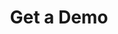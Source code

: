 ---
layout: form
title: Get a Demo
description: "Help patients visualize how your services can benefit them. Before and After photos on your practice website allows current and prospective patients to see your work and what you can do for them."
meta_image: "/img/meta/content-multiplier.jpg"
permalink: "/get-a-demo"
page_class:
- class: form-page
headline: Get A Demo
text: See firsthand how DoctorLogic can help you optimize your practice’s website, increase testimonials and online reviews, and increase your online presence with relevant content.
form:
  template: forms/demo-form.html
  handler: https://marketing.doctorlogic.com/l/772793/2019-07-01/6zj
img_src: "/img/form-pages/imac-vip.png"
---